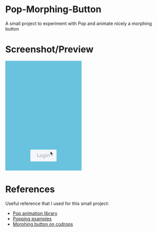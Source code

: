 # Pop-Morphing-Button
A small project to experiment with Pop and animate nicely a morphing button

# Screenshot/Preview

<img src="Screenshot/morphing-button.gif" width="240px" />

# References
Useful reference that I used for this small project:
* [Pop animation library](https://github.com/facebook/pop)
* [Popping examples](https://github.com/schneiderandre/popping)
* [Morphing button on codrops](http://tympanus.net/Development/ButtonComponentMorph/index.html)